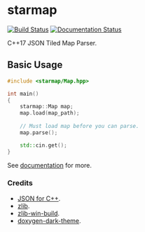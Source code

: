 # starmap
[![Build Status](https://ci.appveyor.com/api/projects/status/yigrhkcvgofvhhwt?svg=true)](https://ci.appveyor.com/project/reworks/starmap)
[![Documentation Status](https://travis-ci.org/DomRe/starmap.svg?branch=master)](https://domre.github.io/starmap/)

C++17 JSON Tiled Map Parser.

## Basic Usage

```cpp
#include <starmap/Map.hpp>

int main()
{
	starmap::Map map;
	map.load(map_path);
	
	// Must load map before you can parse.
	map.parse();

	std::cin.get();
}
```

See [documentation](https://domre.github.io/starmap/) for more.  

### Credits
* [JSON for C++](https://github.com/nlohmann/json).
* [zlib](https://zlib.net/).
* [zlib-win-build](https://github.com/kiyolee/zlib-win-build).
* [doxygen-dark-theme](https://github.com/MaJerle/doxygen-dark-theme).